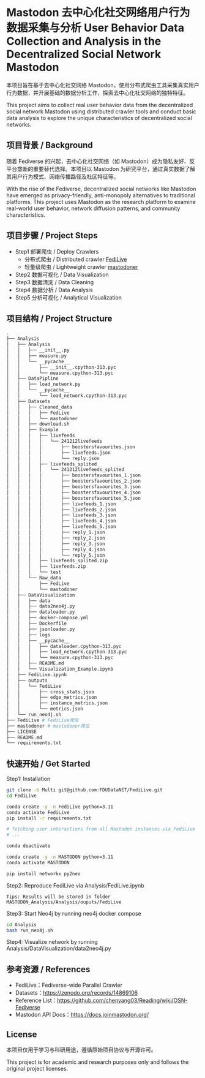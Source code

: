 # Mastodon 去中心化社交网络用户行为数据采集与分析 User Behavior Data Collection and Analysis in the Decentralized Social Network Mastodon

本项目旨在基于去中心化社交网络 Mastodon，使用分布式爬虫工具采集真实用户行为数据，并开展基础的数据分析工作，探索去中心化社交网络的独特特征。

This project aims to collect real user behavior data from the decentralized social network Mastodon using distributed crawler tools and conduct basic data analysis to explore the unique characteristics of decentralized social networks.

## 项目背景 / Background

随着 Fediverse 的兴起，去中心化社交网络（如 Mastodon）成为隐私友好、反平台垄断的重要替代选择。本项目以 Mastodon 为研究平台，通过真实数据了解其用户行为模式、网络传播路径及社区特征等。

With the rise of the Fediverse, decentralized social networks like Mastodon have emerged as privacy-friendly, anti-monopoly alternatives to traditional platforms. This project uses Mastodon as the research platform to examine real-world user behavior, network diffusion patterns, and community characteristics.

## 项目步骤 / Project Steps

- Step1 部署爬虫 / Deploy Crawlers
    - 分布式爬虫 / Distributed crawler [FediLive](https://github.com/FDUDataNET/FediLive)
    - 轻量级爬虫 / Lightweight crawler [mastodoner](https://github.com/harisbinzia/mastodoner)
- Step2 数据可视化 / Data Visualization
- Step3 数据清洗 / Data Cleaning
- Step4 数据分析 / Data Analysis
- Step5 分析可视化 / Analytical Visualization

## 项目结构 / Project Structure

```bash
.
├── Analysis
│   ├── Analysis
│   │   ├── __init__.py
│   │   ├── measure.py
│   │   └── __pycache__
│   │       ├── __init__.cpython-313.pyc
│   │       └── measure.cpython-313.pyc
│   ├── DataPipline
│   │   ├── load_network.py
│   │   └── __pycache__
│   │       └── load_network.cpython-313.pyc
│   ├── Datasets
│   │   ├── Cleaned_data
│   │   │   ├── FedLive
│   │   │   └── mastodoner
│   │   ├── download.sh
│   │   ├── Example
│   │   │   ├── livefeeds
│   │   │   │   └── 241212livefeeds
│   │   │   │       ├── boostersfavourites.json
│   │   │   │       ├── livefeeds.json
│   │   │   │       └── reply.json
│   │   │   ├── livefeeds_splited
│   │   │   │   └── 241212livefeeds_splited
│   │   │   │       ├── boostersfavourites_1.json
│   │   │   │       ├── boostersfavourites_2.json
│   │   │   │       ├── boostersfavourites_3.json
│   │   │   │       ├── boostersfavourites_4.json
│   │   │   │       ├── boostersfavourites_5.json
│   │   │   │       ├── livefeeds_1.json
│   │   │   │       ├── livefeeds_2.json
│   │   │   │       ├── livefeeds_3.json
│   │   │   │       ├── livefeeds_4.json
│   │   │   │       ├── livefeeds_5.json
│   │   │   │       ├── reply_1.json
│   │   │   │       ├── reply_2.json
│   │   │   │       ├── reply_3.json
│   │   │   │       ├── reply_4.json
│   │   │   │       └── reply_5.json
│   │   │   ├── livefeeds_splited.zip
│   │   │   ├── livefeeds.zip
│   │   │   └── test
│   │   └── Raw_data
│   │       ├── FedLive
│   │       └── mastodoner
│   ├── DataVisualization
│   │   ├── data
│   │   ├── data2neo4j.py
│   │   ├── dataloader.py
│   │   ├── docker-compose.yml
│   │   ├── Dockerfile
│   │   ├── jsonloader.py
│   │   ├── logs
│   │   ├── __pycache__
│   │   │   ├── dataloader.cpython-313.pyc
│   │   │   ├── load_network.cpython-313.pyc
│   │   │   └── measure.cpython-313.pyc
│   │   ├── README.md
│   │   └── Visualization_Example.ipynb
│   ├── FediLive.ipynb
│   ├── outputs
│   │   └── FediLive
│   │       ├── cross_stats.json
│   │       ├── edge_metrics.json
│   │       ├── instance_metrics.json
│   │       └── metrics.json
│   └── run_neo4j.sh
├── FediLive # FediLive爬虫
├── mastodoner # mastodoner爬虫
├── LICENSE
├── README.md
└── requirements.txt
```

## 快速开始 / Get Started

Step1: Installation
```bash
git clone -b Multi git@github.com:FDUDataNET/FediLive.git
cd FediLive

conda create -y -n FediLive python=3.11
conda activate FediLive
pip install -r requirements.txt

# fetching user interactions from all Mastodon instances via FediLive
# ...

conda deactivate

conda create -y -n MASTODON python=3.11
conda activate MASTODON

pip install networkx py2neo
```

Step2: Reproduce FediLive via Analysis/FediLive.ipynb

    Tips: Results will be stored in folder MASTODON_Analysis/Analysis/ouputs/FediLive

Step3: Start Neo4j by running neo4j docker compose
```bash
cd Analysis
bash run_neo4j.sh
```

Step4: Visualize network by running  Analysis/DataVisualization/data2neo4j.py


## 参考资源 / References

- FediLive：Fediverse-wide Parallel Crawler
- Datasets：https://zenodo.org/records/14869106
- Reference List：https://github.com/chenyang03/Reading/wiki/OSN-Fediverse
- Mastodon API Docs：https://docs.joinmastodon.org/

## License

本项目仅用于学习与科研用途，遵循原始项目协议与开源许可。

This project is for academic and research purposes only and follows the original project licenses.